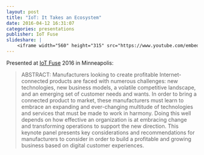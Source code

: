 ```yaml
---
layout: post
title: "IoT: It Takes an Ecosystem"
date: 2016-04-12 16:31:07
categories: presentations
publisher: IoT Fuse
slideshare: |
    <iframe width="560" height="315" src="https://www.youtube.com/embed/mf1jFgfJoQk" frameborder="0" allowfullscreen></iframe>
---
```


Presented at [IoT Fuse](https://iotfuse.com/) 2016 in Minneapolis:

> ABSTRACT: Manufacturers looking to create profitable Internet-connected products are faced with numerous challenges: new technologies, new business models, a volatile competitive landscape, and an emerging set of customer needs and wants. In order to bring a connected product to market, these manufacturers must learn to embrace an expanding and ever-changing multitude of technologies and services that must be made to work in harmony. Doing this well depends on how effective an organization is at embracing change and transforming operations to support the new direction. This keynote panel presents key considerations and recommendations for manufacturers to consider in order to build a profitable and growing business based on digital customer experiences.

